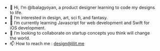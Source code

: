- 👋 Hi, I’m @lbalagyoyan, a product designer learning to code my designs to life.
- 👀 I’m interested in design, art, sci fi, and fantasy.  
- 🌱 I’m currently learning Javascript for web development and Swift for iOS development. 
- 💞️ I’m looking to collaborate on startup concepts you think will change the world. 
- 📫 How to reach me : design@lilit.me

<!---
lbalagyoyan/lbalagyoyan is a ✨ special ✨ repository because its `README.md` (this file) appears on your GitHub profile.
You can click the Preview link to take a look at your changes.
--->
